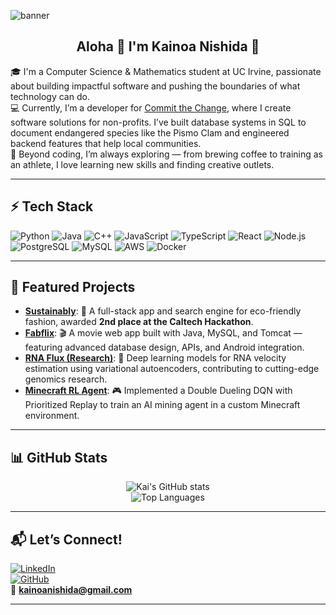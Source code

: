 ![banner](https://user-images.githubusercontent.com/115957335/206072714-e651260c-ce98-4a7b-865b-7b0ee1ed0b9e.png)

<h2 align="center">Aloha 🌺 I'm Kainoa Nishida 👋</h2>

🎓 I'm a Computer Science & Mathematics student at UC Irvine, passionate about building impactful software and pushing the boundaries of what technology can do.  
💻 Currently, I’m a developer for [Commit the Change][committhechange], where I create software solutions for non-profits. I’ve built database systems in SQL to document endangered species like the Pismo Clam and engineered backend features that help local communities.  
🌱 Beyond coding, I’m always exploring — from brewing coffee to training as an athlete, I love learning new skills and finding creative outlets.  

---

## ⚡ Tech Stack
![Python](https://img.shields.io/badge/-Python-333?logo=python&logoColor=ffdd54)
![Java](https://img.shields.io/badge/-Java-333?logo=java&logoColor=007396)
![C++](https://img.shields.io/badge/-C++-333?logo=cplusplus&logoColor=00599C)
![JavaScript](https://img.shields.io/badge/-JavaScript-333?logo=javascript&logoColor=F7DF1E)
![TypeScript](https://img.shields.io/badge/-TypeScript-333?logo=typescript&logoColor=3178C6)
![React](https://img.shields.io/badge/-React-333?logo=react&logoColor=61DAFB)
![Node.js](https://img.shields.io/badge/-Node.js-333?logo=node.js&logoColor=339933)
![PostgreSQL](https://img.shields.io/badge/-PostgreSQL-333?logo=postgresql&logoColor=336791)
![MySQL](https://img.shields.io/badge/-MySQL-333?logo=mysql&logoColor=4479A1)
![AWS](https://img.shields.io/badge/-AWS-333?logo=amazon-aws&logoColor=FF9900)
![Docker](https://img.shields.io/badge/-Docker-333?logo=docker&logoColor=2496ED)

---

## 🚀 Featured Projects
- [**Sustainably**](https://github.com/your-repo): 🌱 A full-stack app and search engine for eco-friendly fashion, awarded **2nd place at the Caltech Hackathon**.  
- [**Fabflix**](https://github.com/your-repo): 🎬 A movie web app built with Java, MySQL, and Tomcat — featuring advanced database design, APIs, and Android integration.  
- [**RNA Flux (Research)**](https://github.com/your-repo): 🔬 Deep learning models for RNA velocity estimation using variational autoencoders, contributing to cutting-edge genomics research.  
- [**Minecraft RL Agent**](https://github.com/your-repo): 🎮 Implemented a Double Dueling DQN with Prioritized Replay to train an AI mining agent in a custom Minecraft environment.  

---

## 📊 GitHub Stats
<div align="center">
  
![Kai's GitHub stats](https://github-readme-stats.vercel.app/api?username=KainoaNishida&show_icons=true&theme=tokyonight)  
![Top Languages](https://github-readme-stats.vercel.app/api/top-langs/?username=KainoaNishida&layout=compact&theme=tokyonight)

</div>

---

## 📬 Let’s Connect!
[![LinkedIn](https://img.shields.io/badge/-LinkedIn-blue?logo=Linkedin&logoColor=white)](https://www.linkedin.com/in/kainoa-nishida/)  
[![GitHub](https://img.shields.io/badge/-GitHub-000?logo=github&logoColor=white)](https://github.com/KainoaNishida)  
📧 **kainoanishida@gmail.com**

---

[committhechange]: https://ctc-uci.com/
